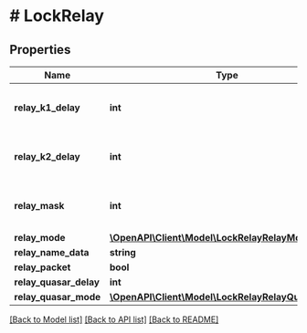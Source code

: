 # # LockRelay

## Properties

Name | Type | Description | Notes
------------ | ------------- | ------------- | -------------
**relay_k1_delay** | **int** | Lock K1 relay work delay in milliseconds | [optional]
**relay_k2_delay** | **int** | K2 relay work delay in milliseconds | [optional]
**relay_mask** | **int** | Mask of which relays are in use | [optional]
**relay_mode** | [**\OpenAPI\Client\Model\LockRelayRelayMode**](LockRelayRelayMode.md) |  | [optional]
**relay_name_data** | **string** | Name data | [optional]
**relay_packet** | **bool** |   | [optional]
**relay_quasar_delay** | **int** |   | [optional]
**relay_quasar_mode** | [**\OpenAPI\Client\Model\LockRelayRelayQuasarMode**](LockRelayRelayQuasarMode.md) |  | [optional]

[[Back to Model list]](../../README.md#models) [[Back to API list]](../../README.md#endpoints) [[Back to README]](../../README.md)
